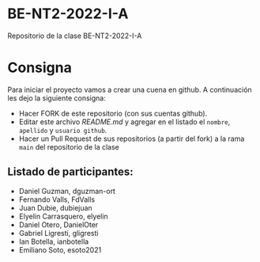 # BE-NT2-2022-I-A
Repositorio de la clase BE-NT2-2022-I-A


# Consigna

Para iniciar el proyecto vamos a crear una cuena en github. A continuación les dejo la siguiente consigna:

- Hacer FORK de este repositorio (con sus cuentas github).
- Editar este archivo *README.md* y agregar en el listado el `nombre`, `apellido` y `usuario github`.
- Hacer un Pull Request de sus repositorios (a partir del fork) a la rama `main` del repositorio de la clase

## Listado de participantes:

- Daniel Guzman, dguzman-ort
- Fernando Valls, FdValls 
- Juan Dubie, dubiejuan
- Elyelin Carrasquero, elyelin
- Daniel Otero, DanielOter
- Gabriel Ligresti, gligresti
- Ian Botella, ianbotella
- Emiliano Soto, esoto2021

